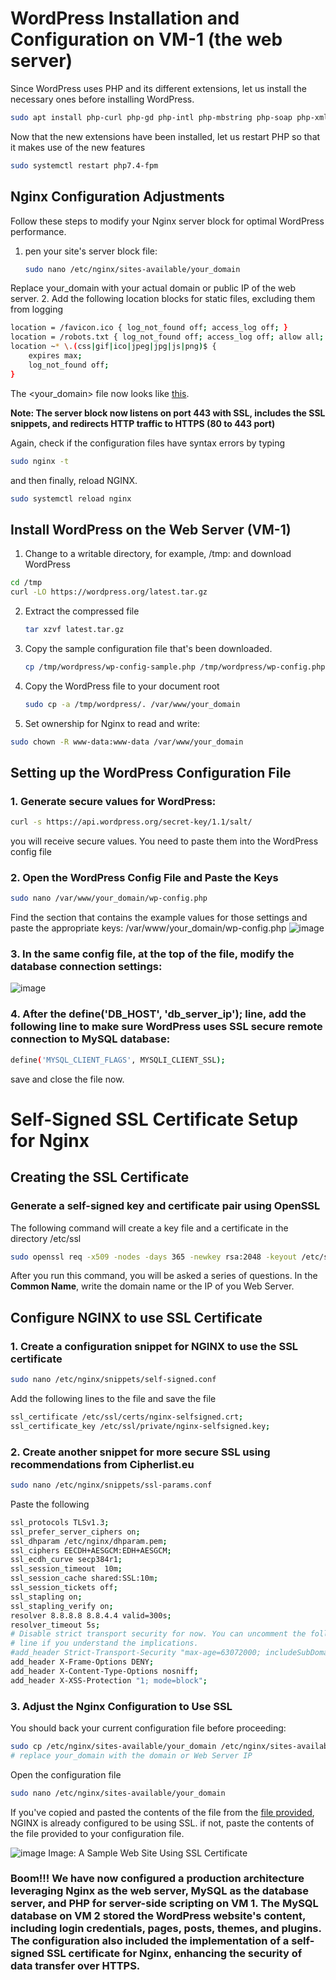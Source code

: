 # WordPress Installation and Configuration on VM-1 (the web server)
 Since WordPress uses PHP and its different extensions, let us install the necessary ones before installing WordPress.

```bash
sudo apt install php-curl php-gd php-intl php-mbstring php-soap php-xml php-xmlrpc php-zip
```
Now that the new extensions have been installed, let us restart PHP so that it makes use of the new features
```bash
sudo systemctl restart php7.4-fpm
```

## Nginx Configuration Adjustments
Follow these steps to modify your Nginx server block for optimal WordPress performance.
1. pen your site's server block file:
   ```bash
   sudo nano /etc/nginx/sites-available/your_domain
   ```
Replace your_domain with your actual domain or public IP of the web server.
2. Add the following location blocks for static files, excluding them from logging
```bash
location = /favicon.ico { log_not_found off; access_log off; }
location = /robots.txt { log_not_found off; access_log off; allow all; }
location ~* \.(css|gif|ico|jpeg|jpg|js|png)$ {
    expires max;
    log_not_found off;
}
```
The <your_domain> file now looks like [this](https://github.com/samishafique786/CloudWordPressDeployment/blob/main/VM-1%20Files/your_domain).

**Note: The server block now listens on port 443 with SSL, includes the SSL snippets, and redirects HTTP traffic to HTTPS (80 to 443 port)**

Again, check if the configuration files have syntax errors by typing
```bash
sudo nginx -t
```
and then finally, reload NGINX.
```bash
sudo systemctl reload nginx
```

## Install WordPress on the Web Server (VM-1)
1. Change to a writable directory, for example, /tmp: and download WordPress
```bash
cd /tmp
curl -LO https://wordpress.org/latest.tar.gz
```
2. Extract the compressed file
   ```bash
   tar xzvf latest.tar.gz
   ```
3. Copy the sample configuration file that's been downloaded.
   ```bash
   cp /tmp/wordpress/wp-config-sample.php /tmp/wordpress/wp-config.php
   ```
4. Copy the WordPress file to your document root
   ```bash
   sudo cp -a /tmp/wordpress/. /var/www/your_domain
   ```
5. Set ownership for Nginx to read and write:
```bash
sudo chown -R www-data:www-data /var/www/your_domain
```

## Setting up the WordPress Configuration File

### 1. Generate secure values for WordPress:
```bash
curl -s https://api.wordpress.org/secret-key/1.1/salt/
```
you will receive secure values. You need to paste them into the WordPress config file

### 2. Open the WordPress Config File and Paste the Keys
```bash
sudo nano /var/www/your_domain/wp-config.php
```
Find the section that contains the example values for those settings and paste the appropriate keys:
/var/www/your_domain/wp-config.php
![image](https://github.com/samishafique786/CloudWordPressDeployment/assets/108603607/984d73aa-779d-47c9-b713-3f8bc0b2bf9e)

### 3. In the same config file, at the top of the file, modify the database connection settings:
 ![image](https://github.com/samishafique786/CloudWordPressDeployment/assets/108603607/56204419-926b-453e-8985-eec4e830f6cb)
### 4. After the **define('DB_HOST', 'db_server_ip');** line, add the following line to make sure WordPress uses SSL secure remote connection to MySQL database:
   ```bash
   define('MYSQL_CLIENT_FLAGS', MYSQLI_CLIENT_SSL);
   ```
save and close the file now.


# Self-Signed SSL Certificate Setup for Nginx 
## Creating the SSL Certificate

### Generate a self-signed key and certificate pair using OpenSSL
The following command will create a key file and a certificate in the directory /etc/ssl 

```bash
sudo openssl req -x509 -nodes -days 365 -newkey rsa:2048 -keyout /etc/ssl/private/nginx-selfsigned.key -out /etc/ssl/certs/nginx-selfsigned.crt
```
After you run this command, you will be asked a series of questions. In the **Common Name**, write the domain name or the IP of you Web Server.

## Configure NGINX to use SSL Certificate
### 1. Create a configuration snippet for NGINX to use the SSL certificate
   ```bash
   sudo nano /etc/nginx/snippets/self-signed.conf
   ```
   Add the following lines to the file and save the file
   ```bash
   ssl_certificate /etc/ssl/certs/nginx-selfsigned.crt;
   ssl_certificate_key /etc/ssl/private/nginx-selfsigned.key;
   ```
### 2. Create another snippet for more secure SSL using recommendations from Cipherlist.eu
   ```bash
   sudo nano /etc/nginx/snippets/ssl-params.conf
   ```
   Paste the following
   ```bash
   ssl_protocols TLSv1.3;
   ssl_prefer_server_ciphers on;
   ssl_dhparam /etc/nginx/dhparam.pem; 
   ssl_ciphers EECDH+AESGCM:EDH+AESGCM;
   ssl_ecdh_curve secp384r1;
   ssl_session_timeout  10m;
   ssl_session_cache shared:SSL:10m;
   ssl_session_tickets off;
   ssl_stapling on;
   ssl_stapling_verify on;
   resolver 8.8.8.8 8.8.4.4 valid=300s;
   resolver_timeout 5s;
   # Disable strict transport security for now. You can uncomment the following
   # line if you understand the implications.
   #add_header Strict-Transport-Security "max-age=63072000; includeSubDomains; preload";
   add_header X-Frame-Options DENY;
   add_header X-Content-Type-Options nosniff;
   add_header X-XSS-Protection "1; mode=block";
   ```
### 3. Adjust the Nginx Configuration to Use SSL
You should back your current configuration file before proceeding:
```bash
sudo cp /etc/nginx/sites-available/your_domain /etc/nginx/sites-available/your_domain.bak
# replace your_domain with the domain or Web Server IP
```
Open the configuration file
```bash
sudo nano /etc/nginx/sites-available/your_domain
```
If you've copied and pasted the contents of the file from the [file provided](https://github.com/samishafique786/CloudWordPressDeployment/blob/main/VM-1%20Files/your_domain), NGINX is already configured to be using SSL. if not, paste the contents of the file provided to your configuration file. 

![image](https://github.com/samishafique786/CloudWordPressDeployment/assets/108603607/1b88bae0-aef6-4f0b-b87a-2fe435650662)
                                                                           Image: A Sample Web Site Using SSL Certificate



### Boom!!! We have now configured a production architecture leveraging Nginx as the web server, MySQL as the database server, and PHP for server-side scripting on VM 1. The MySQL database on VM 2 stored the WordPress website's content, including login credentials, pages, posts, themes, and plugins. The configuration also included the implementation of a self-signed SSL certificate for Nginx, enhancing the security of data transfer over HTTPS.
